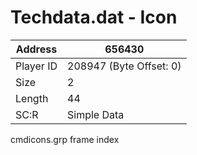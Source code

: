 #  Techdata.dat - Icon
Address   | 656430
----------|-------------
Player ID | 208947 (Byte Offset: 0)
Size 	  | 2
Length 	  | 44
SC:R      | Simple Data

cmdicons.grp frame index
